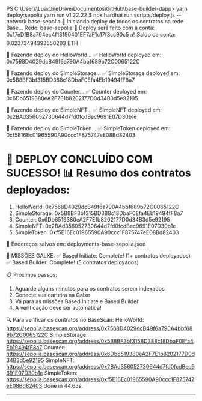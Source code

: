 PS C:\Users\Lua\OneDrive\Documentos\GitHub\base-builder-dapp> yarn deploy:sepolia
yarn run v1.22.22
$ npx hardhat run scripts/deploy.js --network base-sepolia
🚀 Iniciando deploy de todos os contratos na rede Base...
Rede: base-sepolia
📝 Deploy será feito com a conta: 0x17eDfB8a794ec4f13190401EF7aF1c17f3cc90c5
💰 Saldo da conta: 0.02373494393550203 ETH

📄 Fazendo deploy do HelloWorld...
✅ HelloWorld deployed em: 0x7568D4029dcB49f6a790A4bbf689b72C0065122C

📄 Fazendo deploy do SimpleStorage...
✅ SimpleStorage deployed em: 0x5B8BF3bf315BD388c18DbaF0Efa4Eb19494fF8a7

📄 Fazendo deploy do Counter...
✅ Counter deployed em: 0x6Db6519380eA2F7E1b8202177D0d34B3d5e92195

📄 Fazendo deploy do SimpleNFT...
✅ SimpleNFT deployed em: 0x2BAd356052730644d7fd0fcdBec9691E07D30b1e

📄 Fazendo deploy do SimpleToken...
✅ SimpleToken deployed em: 0xf5E16Ec01965590A90ccc1F875747eE08Bd82403

🎉 DEPLOY CONCLUÍDO COM SUCESSO!
📊 Resumo dos contratos deployados:
=====================================
1. HelloWorld: 0x7568D4029dcB49f6a790A4bbf689b72C0065122C
2. SimpleStorage: 0x5B8BF3bf315BD388c18DbaF0Efa4Eb19494fF8a7
3. Counter: 0x6Db6519380eA2F7E1b8202177D0d34B3d5e92195
4. SimpleNFT: 0x2BAd356052730644d7fd0fcdBec9691E07D30b1e
5. SimpleToken: 0xf5E16Ec01965590A90ccc1F875747eE08Bd82403

💾 Endereços salvos em: deployments-base-sepolia.json

🎯 MISSÕES GALXE:
✅ Based Initiate: Complete! (1+ contratos deployados)
✅ Based Builder: Complete! (5 contratos deployados)

📋 Próximos passos:
1. Aguarde alguns minutos para os contratos serem indexados
2. Conecte sua carteira na Galxe
3. Vá para as missões Based Initiate e Based Builder
4. A verificação deve ser automática!

🔍 Para verificar os contratos no BaseScan:
HelloWorld: https://sepolia.basescan.org/address/0x7568D4029dcB49f6a790A4bbf689b72C0065122C
SimpleStorage: https://sepolia.basescan.org/address/0x5B8BF3bf315BD388c18DbaF0Efa4Eb19494fF8a7
Counter: https://sepolia.basescan.org/address/0x6Db6519380eA2F7E1b8202177D0d34B3d5e92195
SimpleNFT: https://sepolia.basescan.org/address/0x2BAd356052730644d7fd0fcdBec9691E07D30b1e
SimpleToken: https://sepolia.basescan.org/address/0xf5E16Ec01965590A90ccc1F875747eE08Bd82403
Done in 44.63s.

---

